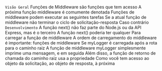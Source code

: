 `Visão Geral`
Funções de Middleware são funções que tem acesso 
                                A próxima função middleware é comumente denotada 
Funções de middleware podem executar as seguintes tarefas
Se a atual função de middleware não terminar o ciclo de solicitação-resposta
                                  Caso contrário
`Desenvolvimento`
  A função next() não faz parte do Node.js ou da API Express, mas é o terceiro
                    A função next() poderia ter qualquer
Para carregar a função de middleware
A ordem de carregamento do middleware é importante: funções de middleware
Se myLogger é carregada após a rota para o caminho raiz
A função de middleware myLogger simplesmente imprime uma mensagem, e em seguida
Além disso, a função de retorno de chamada do caminho raiz usa a propriedade
Como você tem acesso ao objeto da solicitação, ao objeto de resposta, à próxima  

